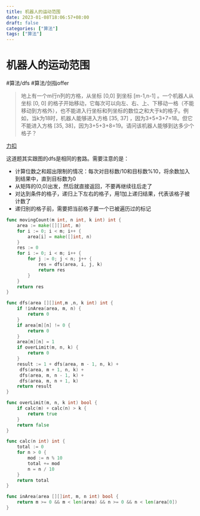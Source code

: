 ```yaml
---
title: 机器人的运动范围
date: 2023-01-08T18:06:57+08:00
draft: false
categories: ["算法"]
tags: ["算法"]
---
```


# 机器人的运动范围
#算法/dfs
#算法/剑指offer
> 地上有一个m行n列的方格，从坐标 [0,0] 到坐标 [m-1,n-1] 。一个机器人从坐标 [0, 0] 的格子开始移动，它每次可以向左、右、上、下移动一格（不能移动到方格外），也不能进入行坐标和列坐标的数位之和大于k的格子。例如，当k为18时，机器人能够进入方格 [35, 37] ，因为3+5+3+7=18。但它不能进入方格 [35, 38]，因为3+5+3+8=19。请问该机器人能够到达多少个格子？

[力扣](https://leetcode-cn.com/problems/ji-qi-ren-de-yun-dong-fan-wei-lcof/)

这道题其实跟图的dfs是相同的套路。需要注意的是：
- 计算位数之和超出限制的情况：每次对目标数/10和目标数%10，将余数加入到结果中，直到目标数为0
- 从矩阵的(0,0)出发，然后就直接返回，不要再继续往后走了
- 对达到条件的格子，递归上下左右的格子，用1加上递归结果，代表该格子被计数了
- 递归别的格子前，需要把当前格子置一个已被遍历过的标记

```go
func movingCount(m int, n int, k int) int {
    area := make([][]int, m)
    for i := 0; i < m; i++ {
        area[i] = make([]int, n)
    }
    res := 0
    for i := 0; i < m; i++ {
        for j := 0; j < n; j++ {
            res = dfs(area, i, j, k)
            return res
        }
    }
    return res
}

func dfs(area [][]int,m ,n, k int) int {
    if !inArea(area, m, n) {
        return 0
    }
    if area[m][n] != 0 {
        return 0
    }
    area[m][n] = 1
    if overLimit(m, n, k) {
        return 0
    }
    result := 1 + dfs(area, m - 1, n, k) + 
     dfs(area, m + 1, n, k) +
     dfs(area, m, n - 1, k) +
     dfs(area, m, n + 1, k)
    return result
}

func overLimit(m, n, k int) bool {
    if calc(m) + calc(n) > k {
        return true
    }
    return false
}

func calc(n int) int {
    total := 0
    for n > 0 {
        mod := n % 10
        total += mod
        n = n / 10
    }
    return total
}

func inArea(area [][]int, m, n int) bool {
    return m >= 0 && m < len(area) && n >= 0 && n < len(area[0])
}
```